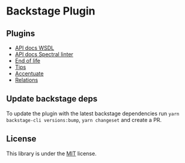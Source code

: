 # Backstage Plugin

## Plugins

- [API docs WSDL](plugins/api-docs-module-wsdl)
- [API docs Spectral linter](plugins/api-docs-spectral-linter)
- [End of life](plugins/endoflife)
- [Tips](plugins/tips)
- [Accentuate](plugins/accentuate)
- [Relations](plugins/relations)

## Update backstage deps

To update the plugin with the latest backstage dependencies run `yarn backstage-cli versions:bump`,
`yarn changeset` and create a PR.

## License

This library is under the [MIT](LICENSE) license.
